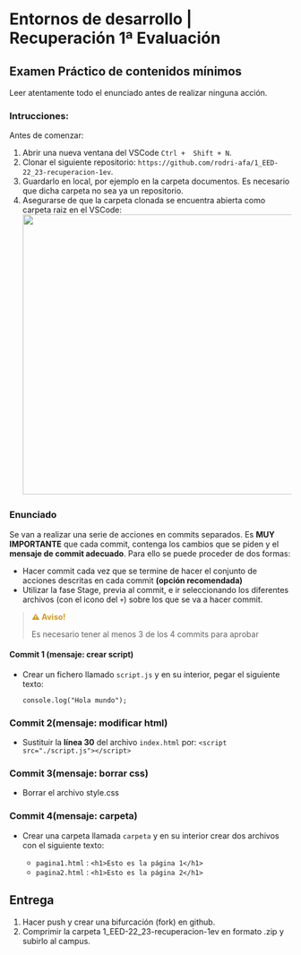 # Entornos de desarrollo | Recuperación 1ª Evaluación

## Examen Práctico de contenidos mínimos

Leer atentamente todo el enunciado antes de realizar ninguna acción.

### Intrucciones:

Antes de comenzar:

1. Abrir una nueva ventana del VSCode `Ctrl +  Shift + N`.
2. Clonar el siguiente repositorio: `https://github.com/rodri-afa/1_EED-22_23-recuperacion-1ev`.
3. Guardarlo en local, por ejemplo en la carpeta documentos. Es necesario que dicha carpeta no sea ya un repositorio.
4. Asegurarse de que la carpeta clonada se encuentra abierta como carpeta raiz en el VSCode:
   <img src="" width="500"/>

### Enunciado

Se van a realizar una serie de acciones en commits separados. Es **MUY IMPORTANTE** que cada commit, contenga los cambios que se piden y el **mensaje de commit adecuado**. Para ello se puede proceder de dos formas:

- Hacer commit cada vez que se termine de hacer el conjunto de acciones descritas en cada commit **(opción recomendada)**
- Utilizar la fase Stage, previa al commit, e ir seleccionando los diferentes archivos (con el icono del `+`) sobre los que se va a hacer commit.

> <p style="color:#D29922"><b>⚠️ Aviso!</b></p> 
> Es necesario tener al menos 3 de los 4 commits para aprobar

#### Commit 1 (mensaje: crear script)

- Crear un fichero llamado `script.js` y en su interior, pegar el siguiente texto:

  ```
  console.log("Hola mundo");
  ```

### Commit 2(mensaje: modificar html)

- Sustituir la **línea 30** del archivo `index.html` por: `<script src="./script.js"></script>`

### Commit 3(mensaje: borrar css)

- Borrar el archivo style.css

### Commit 4(mensaje: carpeta)

- Crear una carpeta llamada `carpeta` y en su interior crear dos archivos con el siguiente texto:

  - `pagina1.html` : `<h1>Esto es la página 1</h1>`
  - `pagina2.html` : `<h1>Esto es la página 2</h1>`

## Entrega

1. Hacer push y crear una bifurcación (fork) en github.
2. Comprimir la carpeta 1_EED-22_23-recuperacion-1ev en formato .zip y subirlo al campus.
